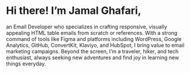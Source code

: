 # Hi there! I’m Jamal Ghafari,

an Email Developer who specializes in crafting responsive, visually appealing HTML table emails from scratch or references. With a strong command of tools like Figma and platforms including WordPress, Google Analytics, GitHub, ConvertKit, Klaviyo, and HubSpot, I bring value to email marketing campaigns. Beyond the screen, I’m a traveler, hiker, and tech enthusiast, always seeking new adventures and find joy in learning new things everyday.
